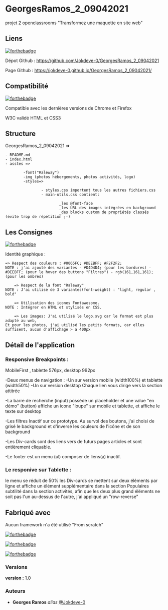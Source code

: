 # GeorgesRamos_2_09042021

projet 2 openclassrooms "Transformez une maquette en site web"

## Liens
[![forthebadge](https://forthebadge.com/images/badges/uses-git.svg)](https://forthebadge.com)

Dépot Github : https://github.com/Jokdeve-0/GeorgesRamos_2_09042021

Page Github  : https://jokdeve-0.github.io/GeorgesRamos_2_09042021/

## Compatibilité
[![forthebadge](https://forthebadge.com/images/badges/validated-html5.svg)](https://forthebadge.com)

Compatible avec les dernières versions de Chrome et Firefox

W3C validé HTML et CSS3

## Structure

GeorgesRamos_2_09042021 =>

	- README.md
	- index.html
	- asstes =>

        	-font("Raleway")
        	-img (photos hébergements, photos activités, logo)
        	-styles=> 

                	- styles.css importent tous les autres fichiers.css
                	- main-utils.css contient:

                    		_les @font-face
                    		_les URL des images intégrées en background
                    		_des blocks custom de propriétés classés (évite trop de répétition ;-) 




## Les Consignes
[![forthebadge](https://forthebadge.com/images/badges/it-works-why.svg)](https://forthebadge.com)

Identité graphique :

	=> Respect des couleurs : #0065FC; #DEEBFF; #F2F2F2; 
	NOTE : j'ai ajouté des variantes - #D4D4D4; (pour les bordures) - #DEEBFF; (pour le hover des buttons "Filtres") - rgb(161,161,161); (pour les ombres)

    	=> Respect de la font "Raleway" 
	NOTE : J'ai utilisé de 3 variantes(font-weight) : "light, regular , bold"

    	=> Utilisation des icones Fontawesome. 
	NOTE : Intégrer en HTML et stylisés en CSS.

    	=> Les images: J'ai utilisé le logo.svg car le format est plus adapté au web,
	Et pour les photos, j'ai utilisé les petits formats, car elles suffisent, aucun d'affichage > a 400px

## Détail de l'application

### Responsive Breakpoints :
MobileFirst , tablette 576px, desktop 992px

-Deux menus de navigation :
    -Un sur version mobile (width100%) et tablette (width50%)
    -Un sur version desktop Chaque lien vous dirige vers la section attitrée

-La barre de recherche (input) possède un placeholder et une value "en démo" (button) affiche un icone "loupe" sur mobile et tablette, et affiche le texte sur desktop

-Les filtres Inactif sur ce prototype. Au survol des boutons, j'ai choisi de grisé le background et d'inversé les couleurs de l'icône et de son background

-Les Div-cards sont des liens vers de futurs pages articles et sont entièrement cliquable.

-Le footer est un menu (ul) composer de liens(a) inactif.

### Le responive sur Tablette :
le menu se réduit de 50% les Div-cards se mettent sur deux éléments par ligne et affiche un élément supplémentaire dans la section Populaires subtilité dans la section activités, afin que les deux plus grand éléments ne soit pas l'un au-dessus de l'autre, j'ai appliqué un "row-reverse"

## Fabriqué avec
Aucun framework n'a été utilisé "From scratch"

[![forthebadge](http://forthebadge.com/images/badges/built-with-love.svg)](http://forthebadge.com)

[![forthebadge](https://forthebadge.com/images/badges/uses-html.svg)](https://forthebadge.com)

[![forthebadge](https://forthebadge.com/images/badges/uses-css.svg)](https://forthebadge.com)

### Versions

**version :** 1.0


### Auteurs

* **Georges Ramos** _alias_ [@Jokdeve-0](https://github.com/Jokdeve-0)